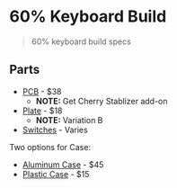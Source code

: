 # 60% Keyboard Build

> 60% keyboard build specs

## Parts

* [PCB](https://kbdfans.com/collections/60/products/dz60-60-pcb) - $38
  * **NOTE:** Get Cherry Stablizer add-on
* [Plate](https://kbdfans.com/collections/plate/products/dz60-cnc-aluminum-plate) - $18
  * **NOTE:** Variation B
* [Switches](https://kbdfans.com/collections/switches/products/switch-68-cherry-gateron-zealio) - Varies

Two options for Case:

* [Aluminum Case](https://kbdfans.com/collections/60-layout-case/products/customized-gh60-aluminum-case) - $45
* [Plastic Case](https://kbdfans.com/collections/60-layout-case/products/60-plastic-case) - $15
